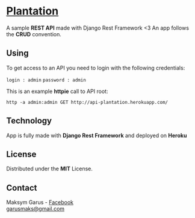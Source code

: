 # [Plantation](api-plantation.herokuapp.com)
A sample **REST API** made with Django Rest Framework &lt;3
An app follows the **CRUD** convention.

## Using
To get access to an API you need to login with the following credentials:

`login : admin`
`password : admin`

 This is an example **httpie** call to API root:
```
http -a admin:admin GET http://api-plantation.herokuapp.com/
```

## Technology
App is fully made with **Django Rest Framework** and deployed on **Heroku** 

## License
Distributed under the **MIT** License.

## Contact 
Maksym Garus - [Facebook](https://www.facebook.com/kermox) <br>
garusmaks@gmail.com
